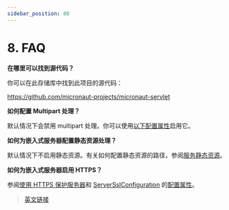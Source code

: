 ```yaml
---
sidebar_position: 80
---
```


# 8. FAQ

**在哪里可以找到源代码？**

你可以在此存储库中找到此项目的源代码：

https://github.com/micronaut-projects/micronaut-servlet

**如何配置 Multipart 处理？**

默认情况下会禁用 multipart 处理。你可以使用[以下配置属性](https://docs.micronaut.io/latest/guide/configurationreference.html#io.micronaut.http.server.HttpServerConfiguration$MultipartConfiguration)启用它。

**如何为嵌入式服务器配置静态资源处理？**

默认情况下不启用静态资源。有关如何配置静态资源的路径，参阅[服务静态资源](../core/httpServer.html#616-服务静态资源)。

**如何为嵌入式服务器启用 HTTPS？**

参阅[使用 HTTPS 保护服务器](https://docs.micronaut.io/latest/guide/index.html#https)和 [ServerSslConfiguration](https://docs.micronaut.io/latest/api/io/micronaut/http/ssl/ServerSslConfiguration.html) 的[配置属性](https://docs.micronaut.io/latest/guide/configurationreference.html#io.micronaut.http.ssl.ServerSslConfiguration$DefaultKeyStoreConfiguration)。

> [英文链接](https://micronaut-projects.github.io/micronaut-servlet/3.3.5/guide/index.html#faq)
